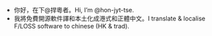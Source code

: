- 你好，在下@捍粵者。Hi, I’m @hon-jyt-tse.
- 我將免費開源軟件譯和本土化成港式和正體中文。I translate & localise F/LOSS software to chinese (HK & trad).
<!---
- I’m currently learning ...
- I’m looking to collaborate on ...
- 聯絡方法：私訊我。Contact me: private-message me.

hon-jyt-tse/hon-jyt-tse is a ✨ special ✨ repository because its `README.md` (this file) appears on your GitHub profile.
You can click the Preview link to take a look at your changes.
--->
